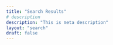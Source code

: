 ```yaml
---
title: "Search Results"
# description
description: "This is meta description"
layout: "search"
draft: false
---
```

